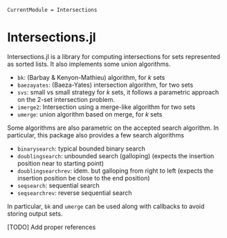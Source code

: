 ```@meta
CurrentModule = Intersections
```

# Intersections.jl

Intersections.jl is a library for computing intersections for sets represented as sorted lists. It also implements some union algorithms.

- `bk`: (Barbay & Kenyon-Mathieu) algorithm, for $k$ sets
- `baezayates`: (Baeza-Yates) intersection algorithm, for two sets
- `svs`: small vs small strategy for $k$ sets, it follows a parametric approach on the 2-set intersection problem.
- `imerge2`: Intersection using a merge-like algorithm for two sets
- `umerge`: union algorithm based on merge, for $k$ sets

Some algorithms are also parametric on the accepted search algorithm. In particular, this package also provides a few search algorithms

- `binarysearch`: typical bounded binary search 
- `doublingsearch`: unbounded search (galloping) (expects the insertion position near to starting point)
- `doublingsearchrev`: idem. but galloping from right to left (expects the insertion position be close to the end position)
- `seqsearch`: sequential search
- `seqsearchrev`: reverse sequential search

In particular, `bk` and `umerge` can be used along with callbacks to avoid storing output sets.

[TODO] Add proper references
